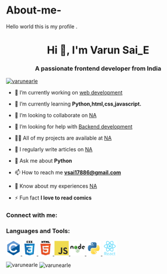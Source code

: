 # About-me-
Hello world this is my profile .
<h1 align="center">Hi 👋, I'm Varun Sai_E</h1>
<h3 align="center">A passionate frontend developer from India</h3>

<p align="left"> <a href="https://github.com/ryo-ma/github-profile-trophy"><img src="https://github-profile-trophy.vercel.app/?username=varunearle" alt="varunearle" /></a> </p>

- 🔭 I’m currently working on [web development](NA)

- 🌱 I’m currently learning **Python,html,css,javascript.**

- 👯 I’m looking to collaborate on [NA](NA)

- 🤝 I’m looking for help with [Backend development](NA)

- 👨‍💻 All of my projects are available at [NA](NA)

- 📝 I regularly write articles on [NA](NA)

- 💬 Ask me about **Python**

- 📫 How to reach me **vsai17886@gmail.com**

- 📄 Know about my experiences [NA](NA)

- ⚡ Fun fact **I love to read comics**

<h3 align="left">Connect with me:</h3>
<p align="left">
</p>

<h3 align="left">Languages and Tools:</h3>
<p align="left"> <a href="https://www.cprogramming.com/" target="_blank" rel="noreferrer"> <img src="https://raw.githubusercontent.com/devicons/devicon/master/icons/c/c-original.svg" alt="c" width="40" height="40"/> </a> <a href="https://www.w3schools.com/css/" target="_blank" rel="noreferrer"> <img src="https://raw.githubusercontent.com/devicons/devicon/master/icons/css3/css3-original-wordmark.svg" alt="css3" width="40" height="40"/> </a> <a href="https://www.w3.org/html/" target="_blank" rel="noreferrer"> <img src="https://raw.githubusercontent.com/devicons/devicon/master/icons/html5/html5-original-wordmark.svg" alt="html5" width="40" height="40"/> </a> <a href="https://developer.mozilla.org/en-US/docs/Web/JavaScript" target="_blank" rel="noreferrer"> <img src="https://raw.githubusercontent.com/devicons/devicon/master/icons/javascript/javascript-original.svg" alt="javascript" width="40" height="40"/> </a> <a href="https://nodejs.org" target="_blank" rel="noreferrer"> <img src="https://raw.githubusercontent.com/devicons/devicon/master/icons/nodejs/nodejs-original-wordmark.svg" alt="nodejs" width="40" height="40"/> </a> <a href="https://www.python.org" target="_blank" rel="noreferrer"> <img src="https://raw.githubusercontent.com/devicons/devicon/master/icons/python/python-original.svg" alt="python" width="40" height="40"/> </a> <a href="https://reactjs.org/" target="_blank" rel="noreferrer"> <img src="https://raw.githubusercontent.com/devicons/devicon/master/icons/react/react-original-wordmark.svg" alt="react" width="40" height="40"/> </a> </p>

<p><img align="left" src="https://github-readme-stats.vercel.app/api/top-langs?username=varunearle&show_icons=true&locale=en&layout=compact" alt="varunearle" /></p>

<p>&nbsp;<img align="center" src="https://github-readme-stats.vercel.app/api?username=varunearle&show_icons=true&locale=en" alt="varunearle" /></p>
